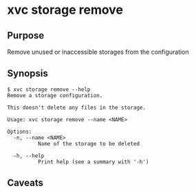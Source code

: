 # xvc storage remove

## Purpose

Remove unused or inaccessible storages from the configuration

## Synopsis 

```console
$ xvc storage remove --help
Remove a storage configuration.

This doesn't delete any files in the storage.

Usage: xvc storage remove --name <NAME>

Options:
  -n, --name <NAME>
          Name of the storage to be deleted

  -h, --help
          Print help (see a summary with '-h')

```
## Caveats


